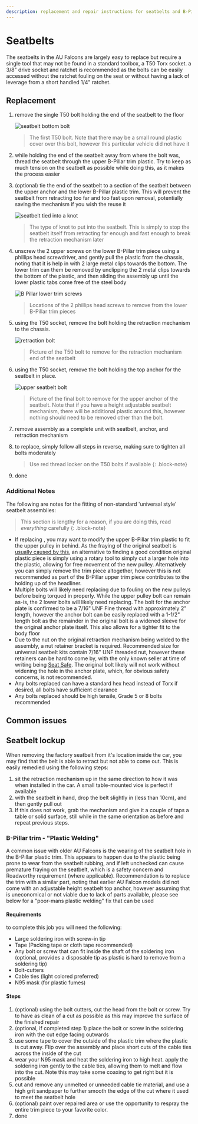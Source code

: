 ```yaml
---
description: replacement and repair instructions for seatbelts and B-Pillar Seatbelt trims. Partially useful for the BA/BF Falcons and SX/SY Territory models
---
```


# Seatbelts

The seatbelts in the AU Falcons are largely easy to replace but require a single tool that may not be found in a standard toolbox, a T50 Torx socket. a 3/8" drive socket and ratchet is recommended as the bolts can be easily accessed without the ratchet fouling on the seat or without having a lack of leverage from a short handled 1/4" ratchet.

## Replacement

1. remove the single T50 bolt holding the end of the seatbelt to the floor

    ![seatbelt bottom bolt](./seatbelt-bottom-anchor-bolt.jpg)

    > The first T50 bolt. Note that there may be a small round plastic cover over this bolt, however this particular vehicle did not have it
    
1. while holding the end of the seatbelt away from where the bolt was, thread the seatbelt through the upper B-Pillar trim plastic. Try to keep as much tension on the seatbelt as possible while doing this, as it makes the process easier
1. (optional) tie the end of the seatbelt to a section of the seatbelt between the upper anchor and the lower B-Pillar plastic trim. This will prevent the seatbelt from retracting too far and too fast upon removal, potentially saving the mechanism if you wish the reuse it

    ![seatbelt tied into a knot](./seatbelt-knot.jpg)

    > The type of knot to put into the seatbelt. This is simply to stop the seatbelt itself from retracting far enough and fast enough to break the retraction mechanism later

1. unscrew the 2 upper screws on the lower B-Pillar trim piece using a phillips head screwdriver, and gently pull the plastic from the chassis, noting that it is help in with 2 large metal clips towards the bottom. The lower trim can them be removed by unclipping the 2 metal clips towards the bottom of the plastic, and then sliding the assembly up until the lower plastic tabs come free of the steel body

    ![B Pillar lower trim screws](./b-pillar-lower-screws.jpg)

    > Locations of the 2 phillips head screws to remove from the lower B-Pillar trim pieces

1. using the T50 socket, remove the bolt holding the retraction mechanism to the chassis.

    ![retraction bolt](./seatbelt-retraction-anchor-bolt.jpg)

    > Picture of the T50 bolt to remove for the retraction mechanism end of the seatbelt

1. using the T50 socket, remove the bolt holding the top anchor for the seatbelt in place.

    ![upper seatbelt bolt](./seatbelt-upper-bolt.jpg)

    > Picture of the final bolt to remove for the upper anchor of the seatbelt. Note that if you have a height adjustable seatbelt mechanism, there will be additional plastic around this, however nothing should need to be removed other than the bolt.

1. remove assembly as a complete unit  with seatbelt, anchor, and retraction mechanism
1. to replace, simply follow all steps in reverse, making sure to tighten all bolts moderately

    > Use red thread locker on the T50 bolts if available
    {: .block-note}

1. done

### Additional Notes

The following are notes for the fitting of non-standard 'universal style' seatbelt assemblies:

> This section is lengthy for a reason, if you are doing this, read *everything* carefully
{: .block-note}

- If replacing , you may want to modify the upper B-Pillar trim plastic to fit the upper pulley in behind. As the fraying of the original seatbelt is [usually caused by this](#common-issues---upper-b-pillar-plastic-trim), an alternative to finding a good condition original plastic piece is simply using a rotary tool to simply cut a larger hole into the plastic, allowing for free movement of the new pulley. Alternatively you can simply remove the trim piece altogether, however this is not recommended as part of the B-Pillar upper trim piece contributes to the holding up of the headliner.
- Multiple bolts will likely need replacing due to fouling on the new pulleys before being torqued in properly. While the upper pulley bolt can remain as-is, the 2 lower bolts will likely need replacing. The bolt for the anchor plate is confirmed to be a 7/16" UNF Fine thread with approximately 2" length, however the anchor bolt can be easily replaced with a 1-1/2" length bolt as the remainder in the original bolt is a widened sleeve for the original anchor plate itself. This also allows for a tighter fit to the body floor
- Due to the nut on the original retraction mechanism being welded to the assembly, a nut retainer bracket is required. Recommended size for universal seatbelt kits contain 7/16" UNF threaded nut, however these retainers can be hard to come by, with the only known seller at time of writing being [Seat Safe](../../Credits.md#sources). The original bolt likely will not work without widening the hole in the anchor plate, which, for obvious safety concerns, is not recommended.
- Any bolts replaced can have a standard hex head instead of Torx if desired, all bolts have sufficient clearance
- Any bolts replaced should be high tensile, Grade 5 or 8 bolts recommended

## Common issues

## Seatbelt lockup

When removing the factory seatbelt from it's location inside the car, you may find that the belt is able to retract but not able to come out. This is easily remedied using the following steps:

1. sit the retraction mechanism up in the same direction to how it was when installed in the car. A small table-mounted vice is perfect if available
1. with the seatbelt in hand, drop the belt slightly in (less than 10cm), and then gently pull out
1. If this does not work, grab the mechanism and give it a couple of taps a table or solid surface, still while in the same orientation as before and repeat previous steps.

### B-Pillar trim - "Plastic Welding"

A common issue with older AU Falcons is the wearing of the seatbelt hole in the B-Pillar plastic trim. This appears to happen due to the plastic being prone to wear from the seatbelt rubbing, and if left unchecked can cause premature fraying on the seatbelt, which is a safety concern and Roadworthy requirement (where applicable). Recommendation is to replace the trim with a similar part, noting that earlier AU Falcon models did not come with an adjustable height seatbelt top anchor, however assuming that is uneconomical or not viable due to lack of parts available, please see below for a "poor-mans plastic welding" fix that can be used

#### Requirements
to complete this job you will need the following:
- Large soldering iron with screw-in tip
- Tape (Packing tape or cloth tape recommended)
- Any bolt or screw that can fit inside the shaft of the soldering iron (optional, provides a disposable tip as plastic is hard to remove from a soldering tip)
- Bolt-cutters
- Cable ties (light colored preferred)
- N95 mask (for plastic fumes)

#### Steps
1. (optional) using the bolt cutters, cut the head from the bolt or screw. Try to have as clean of a cut as possible as this may improve the surface of the finished repair
1. (optional, if completed step 1) place the bolt or screw in the soldering iron with the cut edge facing outwards
1. use some tape to cover the outside of the plastic trim where the plastic is cut away. Flip over the assembly and place short cuts of the cable ties across the inside of the cut
1. wear your N95 mask and heat the soldering iron to high heat. apply the soldering iron gently to the cable ties, allowing them to melt and flow into the cut. Note this may take some coaxing to get right but it is possible
1. cut and remove any unmelted or unneeded cable tie material, and use a high grit sandpaper to further smooth the edge of the cut where it used to meet the seatbelt hole
1. (optional) paint over repaired area or use the opportunity to respray the entire trim piece to your favorite color.
1. done